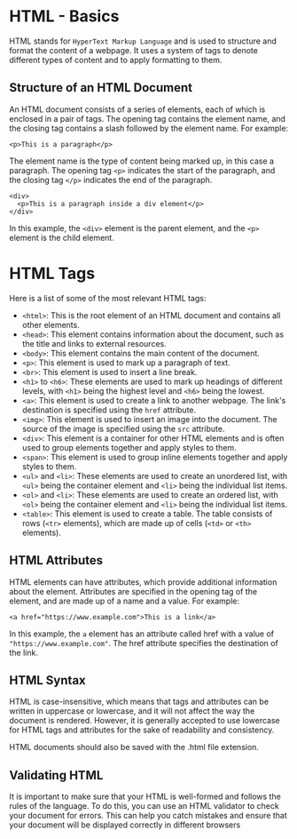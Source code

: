 # HTML - Basics
HTML stands for `HyperText Markup Language` and is used to structure and format the content of a webpage. It uses a system of tags to denote different types of content and to apply formatting to them.

## Structure of an HTML Document
An HTML document consists of a series of elements, each of which is enclosed in a pair of tags. The opening tag contains the element name, and the closing tag contains a slash followed by the element name. For example:

```
<p>This is a paragraph</p>
```
The element name is the type of content being marked up, 
in this case a paragraph. The opening tag `<p>` indicates the start of the paragraph,
and the closing tag `</p>` indicates the end of the paragraph.
```
<div>
  <p>This is a paragraph inside a div element</p>
</div>
```
In this example, the `<div>` element is the parent element,
and the `<p>` element is the child element.

# HTML Tags

Here is a list of some of the most relevant HTML tags:

- `<html>`: This is the root element of an HTML document and contains all other elements.
- `<head>`: This element contains information about the document, such as the title and links to external resources.
- `<body>`: This element contains the main content of the document.
- `<p>`: This element is used to mark up a paragraph of text.
- `<br>`: This element is used to insert a line break.
- `<h1>` to `<h6>`: These elements are used to mark up headings of different levels, with `<h1>` being the highest level and `<h6>` being the lowest.
- `<a>`: This element is used to create a link to another webpage. The link's destination is specified using the `href` attribute.
- `<img>`: This element is used to insert an image into the document. The source of the image is specified using the `src` attribute.
- `<div>`: This element is a container for other HTML elements and is often used to group elements together and apply styles to them.
- `<span>`: This element is used to group inline elements together and apply styles to them.
- `<ul>` and `<li>`: These elements are used to create an unordered list, with `<ul>` being the container element and `<li>` being the individual list items.
- `<ol>` and `<li>`: These elements are used to create an ordered list, with `<ol>` being the container element and `<li>` being the individual list items.
- `<table>`: This element is used to create a table. The table consists of rows (`<tr>` elements), which are made up of cells (`<td>` or `<th>` elements).


## HTML Attributes
HTML elements can have attributes, which provide additional information about the element. Attributes are specified in the opening tag of the element, and are made up of a name and a value. For example:

```
<a href="https://www.example.com">This is a link</a>
```
In this example, the `a` element has an attribute called href with a value of `"https://www.example.com"`. The href attribute specifies the destination of the link.

## HTML Syntax
HTML is case-insensitive, which means that tags and attributes can be written in uppercase or lowercase,
and it will not affect the way the document is rendered. However,
it is generally accepted to use lowercase for HTML tags and attributes for the sake of readability and consistency.

HTML documents should also be saved with the .html file extension.

## Validating HTML
It is important to make sure that your HTML is well-formed and follows the rules of the language. To do this, you can use an HTML validator to check your document for errors. This can help you catch mistakes and ensure that your document will be displayed correctly in different browsers